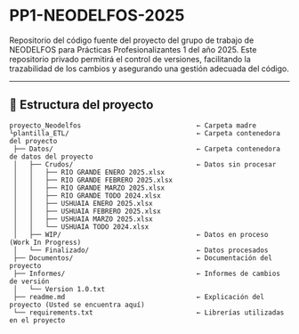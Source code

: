 # PP1-NEODELFOS-2025
Repositorio del código fuente del proyecto del grupo de trabajo de NEODELFOS para Prácticas Profesionalizantes 1 del año 2025. Este repositorio privado permitirá el control de versiones, facilitando la trazabilidad de los cambios y asegurando una gestión adecuada del código.

---

## 📁 Estructura del proyecto

```plaintext
proyecto_Neodelfos                             ← Carpeta madre
└plantilla_ETL/                                ← Carpeta contenedora del proyecto
 ├── Datos/                                    ← Carpeta contenedora de datos del proyecto
 │   ├── Crudos/                               ← Datos sin procesar
 │   │   ├── RIO GRANDE ENERO 2025.xlsx
 │   │   ├── RIO GRANDE FEBRERO 2025.xlsx
 │   │   ├── RIO GRANDE MARZO 2025.xlsx
 │   │   ├── RIO GRANDE TODO 2024.xlsx
 │   │   ├── USHUAIA ENERO 2025.xlsx
 │   │   ├── USHUAIA FEBRERO 2025.xlsx
 │   │   ├── USHUAIA MARZO 2025.xlsx
 │   │   └── USHUAIA TODO 2024.xlsx
 │   ├── WIP/                                  ← Datos en proceso (Work In Progress)
 │   └── Finalizado/                           ← Datos procesados
 ├── Documentos/                               ← Documentación del proyecto
 ├── Informes/                                 ← Informes de cambios de versión
 │   └── Version 1.0.txt
 ├── readme.md                                 ← Explicación del proyecto (Usted se encuentra aquí)
 └── requirements.txt                          ← Librerías utilizadas en el proyecto